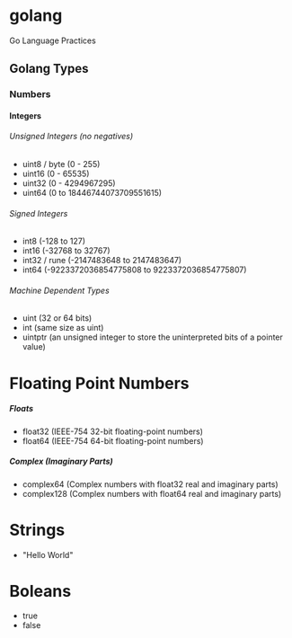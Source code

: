 # golang
Go Language Practices

## Golang Types

### Numbers

#### Integers
###### Unsigned Integers (no negatives)
- uint8 / byte (0 - 255)
- uint16 (0 - 65535)
- uint32 (0 - 4294967295)
- uint64 (0 to 18446744073709551615)

###### Signed Integers
- int8 (-128 to 127)
- int16 (-32768 to 32767)
- int32 / rune (-2147483648 to 2147483647)
- int64 (-9223372036854775808 to 9223372036854775807)

###### Machine Dependent Types
- uint (32 or 64 bits)
- int (same size as uint)
- uintptr (an unsigned integer to store the uninterpreted bits of a pointer value)

# Floating Point Numbers

##### Floats
- float32 (IEEE-754 32-bit floating-point numbers)
- float64 (IEEE-754 64-bit floating-point numbers)

##### Complex (Imaginary Parts)
- complex64 (Complex numbers with float32 real and imaginary parts)
- complex128 (Complex numbers with float64 real and imaginary parts)

# Strings
- "Hello World"

# Boleans
- true
- false